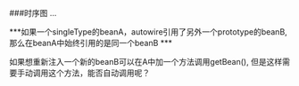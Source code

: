 ###时序图 ...  


***如果一个singleType的beanA，autowire引用了另外一个prototype的beanB, 那么在beanA中始终引用的是同一个beanB ***

如果想重新注入一个新的beanB可以在A中加一个方法调用getBean(), 但是这样需要手动调用这个方法，能否自动调用呢？  
